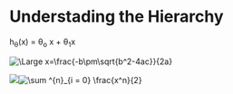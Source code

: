 # Understading the Hierarchy

 h<sub>&theta;</sub>(x) = &theta;<sub>o</sub> x + &theta;<sub>1</sub>x
 
 <img src="https://latex.codecogs.com/svg.latex?\Large&space;x=\frac{-b\pm\sqrt{b^2-4ac}}{2a}" title="\Large x=\frac{-b\pm\sqrt{b^2-4ac}}{2a}" />
 
 <img src="https://www.codecogs.com/eqnedit.php?latex=\sum&space;^{n}_{i&space;=&space;0}&space;\frac{x^n}{2}" target="_blank"><img src="https://latex.codecogs.com/png.latex?\sum&space;^{n}_{i&space;=&space;0}&space;\frac{x^n}{2}" title="\sum ^{n}_{i = 0} \frac{x^n}{2}" />
